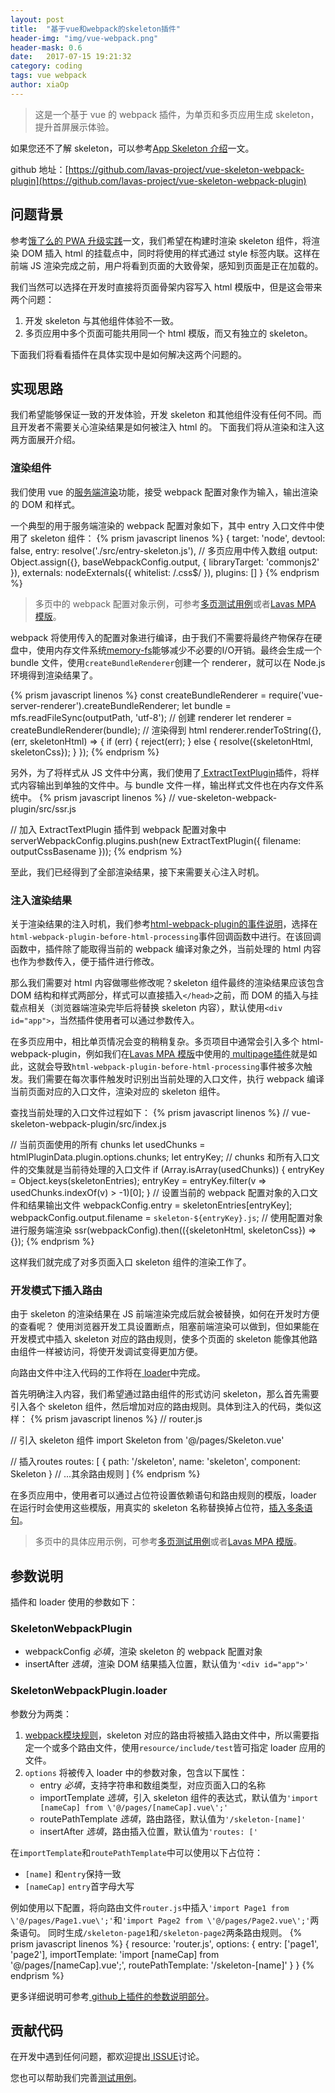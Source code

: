 ```yaml
---
layout: post
title:  "基于vue和webpack的skeleton插件"
header-img: "img/vue-webpack.png"
header-mask: 0.6
date:   2017-07-15 19:21:32
category: coding
tags: vue webpack
author: xiaOp
---
```


> 这是一个基于 vue 的 webpack 插件，为单页和多页应用生成 skeleton，提升首屏展示体验。

如果您还不了解 skeleton，可以参考[App Skeleton 介绍](https://lavas.baidu.com/guide/vue/doc/vue/advanced/skeleton)一文。

github 地址：[https://github.com/lavas-project/vue-skeleton-webpack-plugin](https://github.com/lavas-project/vue-skeleton-webpack-plugin)

## 问题背景

参考[饿了么的 PWA 升级实践](https://huangxuan.me/2017/07/12/upgrading-eleme-to-pwa/#在构建时使用-vue-预渲染骨架屏)一文，我们希望在构建时渲染 skeleton 组件，将渲染 DOM 插入 html 的挂载点中，同时将使用的样式通过 style 标签内联。这样在前端 JS 渲染完成之前，用户将看到页面的大致骨架，感知到页面是正在加载的。

我们当然可以选择在开发时直接将页面骨架内容写入 html 模版中，但是这会带来两个问题：
1. 开发 skeleton 与其他组件体验不一致。
2. 多页应用中多个页面可能共用同一个 html 模版，而又有独立的 skeleton。

下面我们将看看插件在具体实现中是如何解决这两个问题的。

## 实现思路

我们希望能够保证一致的开发体验，开发 skeleton 和其他组件没有任何不同。而且开发者不需要关心渲染结果是如何被注入 html 的。
下面我们将从渲染和注入这两方面展开介绍。

### 渲染组件

我们使用 vue 的[服务端渲染](https://ssr.vuejs.org/zh/)功能，接受 webpack 配置对象作为输入，输出渲染的 DOM 和样式。

一个典型的用于服务端渲染的 webpack 配置对象如下，其中 entry 入口文件中使用了 skeleton 组件：
{% prism javascript linenos %}
{
    target: 'node',
    devtool: false,
    entry: resolve('./src/entry-skeleton.js'), // 多页应用中传入数组
    output: Object.assign({}, baseWebpackConfig.output, {
        libraryTarget: 'commonjs2'
    }),
    externals: nodeExternals({
        whitelist: /\.css$/
    }),
    plugins: []
}
{% endprism %}

> 多页中的 webpack 配置对象示例，可参考[多页测试用例](https://github.com/lavas-project/vue-skeleton-webpack-plugin/tree/master/examples/multipage)或者[Lavas MPA 模版](https://github.com/lavas-project/lavas-template-vue-mpa)。

webpack 将使用传入的配置对象进行编译，由于我们不需要将最终产物保存在硬盘中，使用内存文件系统[memory-fs](https://github.com/webpack/memory-fs)能够减少不必要的I/O开销。最终会生成一个 bundle 文件，使用`createBundleRenderer`创建一个 renderer，就可以在 Node.js 环境得到渲染结果了。

{% prism javascript linenos %}
const createBundleRenderer = require('vue-server-renderer').createBundleRenderer;
let bundle = mfs.readFileSync(outputPath, 'utf-8');
// 创建 renderer
let renderer = createBundleRenderer(bundle);
// 渲染得到 html
renderer.renderToString({}, (err, skeletonHtml) => {
    if (err) {
        reject(err);
    }
    else {
        resolve({skeletonHtml, skeletonCss});
    }
});
{% endprism %}

另外，为了将样式从 JS 文件中分离，我们使用了[ ExtractTextPlugin](https://github.com/webpack-contrib/extract-text-webpack-plugin)插件，将样式内容输出到单独的文件中。与 bundle 文件一样，输出样式文件也在内存文件系统中。
{% prism javascript linenos %}
// vue-skeleton-webpack-plugin/src/ssr.js

// 加入 ExtractTextPlugin 插件到 webpack 配置对象中
serverWebpackConfig.plugins.push(new ExtractTextPlugin({
    filename: outputCssBasename
}));
{% endprism %}

至此，我们已经得到了全部渲染结果，接下来需要关心注入时机。

### 注入渲染结果

关于渲染结果的注入时机，我们参考[html-webpack-plugin的事件说明](https://github.com/jantimon/html-webpack-plugin#events)，选择在`html-webpack-plugin-before-html-processing`事件回调函数中进行。在该回调函数中，插件除了能取得当前的 webpack 编译对象之外，当前处理的 html 内容也作为参数传入，便于插件进行修改。

那么我们需要对 html 内容做哪些修改呢？skeleton 组件最终的渲染结果应该包含 DOM 结构和样式两部分，样式可以直接插入`</head>`之前，而 DOM 的插入与挂载点相关（浏览器端渲染完毕后将替换 skeleton 内容），默认使用`<div id="app">`，当然插件使用者可以通过参数传入。

在多页应用中，相比单页情况会变的稍稍复杂。多页项目中通常会引入多个 html-webpack-plugin，例如我们在[Lavas MPA 模版](https://github.com/lavas-project/lavas-template-vue-mpa)中使用的[ multipage插件](https://github.com/mutualofomaha/multipage-webpack-plugin)就是如此，这就会导致`html-webpack-plugin-before-html-processing`事件被多次触发。我们需要在每次事件触发时识别出当前处理的入口文件，执行 webpack 编译当前页面对应的入口文件，渲染对应的 skeleton 组件。

查找当前处理的入口文件过程如下：
{% prism javascript linenos %}
// vue-skeleton-webpack-plugin/src/index.js

// 当前页面使用的所有 chunks
let usedChunks = htmlPluginData.plugin.options.chunks;
let entryKey;
// chunks 和所有入口文件的交集就是当前待处理的入口文件
if (Array.isArray(usedChunks)) {
    entryKey = Object.keys(skeletonEntries);
    entryKey = entryKey.filter(v => usedChunks.indexOf(v) > -1)[0];
}
// 设置当前的 webpack 配置对象的入口文件和结果输出文件
webpackConfig.entry = skeletonEntries[entryKey];
webpackConfig.output.filename = `skeleton-${entryKey}.js`;
// 使用配置对象进行服务端渲染
ssr(webpackConfig).then(({skeletonHtml, skeletonCss}) => {});
{% endprism %}

这样我们就完成了对多页面入口 skeleton 组件的渲染工作了。

### 开发模式下插入路由

由于 skeleton 的渲染结果在 JS 前端渲染完成后就会被替换，如何在开发时方便的查看呢？
使用浏览器开发工具设置断点，阻塞前端渲染可以做到，但如果能在开发模式中插入 skeleton 对应的路由规则，使多个页面的 skeleton 能像其他路由组件一样被访问，将使开发调试变得更加方便。

向路由文件中注入代码的工作将在[ loader](https://github.com/lavas-project/vue-skeleton-webpack-plugin/blob/master/src/loader.js)中完成。

首先明确注入内容，我们希望通过路由组件的形式访问 skeleton，那么首先需要引入各个 skeleton 组件，然后增加对应的路由规则。具体到注入的代码，类似这样：
{% prism javascript linenos %}
// router.js

// 引入 skeleton 组件
import Skeleton from '@/pages/Skeleton.vue'

// 插入routes
routes: [
    {
        path: '/skeleton',
        name: 'skeleton',
        component: Skeleton
    }
    // ...其余路由规则
]
{% endprism %}

在多页应用中，使用者可以通过占位符设置依赖语句和路由规则的模版，loader 在运行时会使用这些模版，用真实的 skeleton 名称替换掉占位符，[插入多条语句](https://github.com/lavas-project/vue-skeleton-webpack-plugin/blob/master/src/loader.js#L27-L39)。

> 多页中的具体应用示例，可参考[多页测试用例](https://github.com/lavas-project/vue-skeleton-webpack-plugin/tree/master/examples/multipage)或者[Lavas MPA 模版](https://github.com/lavas-project/lavas-template-vue-mpa)。

## 参数说明

插件和 loader 使用的参数如下：

### SkeletonWebpackPlugin

- webpackConfig *必填*，渲染 skeleton 的 webpack 配置对象
- insertAfter *选填*，渲染 DOM 结果插入位置，默认值为`'<div id="app">'`

### SkeletonWebpackPlugin.loader

参数分为两类：
1. [ webpack模块规则](https://doc.webpack-china.org/configuration/module/#rule)，skeleton 对应的路由将被插入路由文件中，所以需要指定一个或多个路由文件，使用`resource/include/test`皆可指定 loader 应用的文件。
2. `options` 将被传入 loader 中的参数对象，包含以下属性：
    - entry *必填*，支持字符串和数组类型，对应页面入口的名称
    - importTemplate *选填*，引入 skeleton 组件的表达式，默认值为`'import [nameCap] from \'@/pages/[nameCap].vue\';'`
    - routePathTemplate *选填*，路由路径，默认值为`'/skeleton-[name]'`
    - insertAfter *选填*，路由插入位置，默认值为`'routes: ['`

在`importTemplate`和`routePathTemplate`中可以使用以下占位符：
- `[name]` 和`entry`保持一致
- `[nameCap]` `entry`首字母大写

例如使用以下配置，将向路由文件`router.js`中插入`'import Page1 from \'@/pages/Page1.vue\';'`和`'import Page2 from \'@/pages/Page2.vue\';'`两条语句。
同时生成`/skeleton-page1`和`/skeleton-page2`两条路由规则。
{% prism javascript linenos %}
{
    resource: 'router.js',
    options: {
        entry: ['page1', 'page2'],
        importTemplate: 'import [nameCap] from \'@/pages/[nameCap].vue\';',
        routePathTemplate: '/skeleton-[name]'
    }
}
{% endprism %}

更多详细说明可参考[ github上插件的参数说明部分](https://github.com/lavas-project/vue-skeleton-webpack-plugin#参数说明)。

## 贡献代码

在开发中遇到任何问题，都欢迎提出[ ISSUE](https://github.com/lavas-project/vue-skeleton-webpack-plugin/issues)讨论。

您也可以帮助我们完善[测试用例](https://github.com/lavas-project/vue-skeleton-webpack-plugin/tree/master/examples)。

